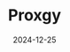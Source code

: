 ---  
layout: startup_page  
title: "Proxgy"  
id: "proxgy.com"  
permalink: "/proxgyproxgy.com12252024/"  
website: "https://www.proxgy.com/"  
funding_round: "Series A"  
funding_amount: "₹50Cr"  
investors: "Ajinkya Rahane, Nikhil Kamath, Suniel Shetty, Vinod Duggar, Manish Patel"  
about: "Proxgy is a B2B and B2G startup that develops and manufactures smart helmets and other safety products. Their innovative solutions, such as SmartHat, Sleefe, and Lockator, aim to enhance safety and productivity in various industries. Proxgy holds patents for its products and focuses on industries like mining, oil and refinery, defense, and road safety."  
markets: "Safety Technology, Industrial Technology, Mining, Oil and Gas, Defense, Internet, Service Industry, Application Software, Artificial Intelligence & Machine Learning, Virtual Reality, Internet of Things"  
hq: "Gurgaon, Haryana, India"  
founded_year: "2020"  
linkedin: "https://www.linkedin.com/company/proxgy"  
twitter: "https://twitter.com/proxgy"  
instagram: ""  
facebook: "https://www.facebook.com/proxgy"  
crunchbase: "https://www.crunchbase.com/organization/proxgy"  
pitchbook: "https://pitchbook.com/profiles/company/470436-85"  

date_display: "25-Dec-2024"  
date: "2024-12-25"

# SEO Optimization  
meta_title: "Proxgy - Series A Funding (₹50Cr)"  
meta_description: "Proxgy, Proxgy is a B2B and B2G startup that develops and manufactures smart helmets and other safety products. Their innovative solutions, such as SmartHat, ..."  
meta_keywords: "Proxgy, Safety Technology, Industrial Technology, Mining, Oil and Gas, Defense, Internet, Service Industry, Application Software, Artificial Intelligence & Machine Learning, Virtual Reality, Internet of Things, Series A funding"  
canonical_url: "https://startup.projectstartups.com/proxgyproxgy.com12252024/"  
---